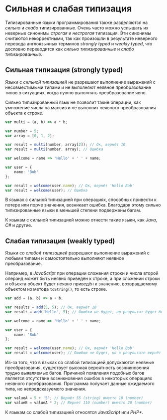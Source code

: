 # Сильная и слабая типизация

Типизированные языки программирования также разделяются на _сильно_ и _слабо_ типизированные. Очень часто можно услышать их неверные синонимы _строгая_ и _нестрогая_  типизация. Эти синонимы считаются некорректными, так как произошли в результате неверного перевода англоязычных терминов _strongly typed_ и _weakly typed_, что дословно переводится как _сильно типизированные_ и _слабо типизированные_.


## Сильная типизация (strongly typed)

Языки с _сильной типизацией_ не разрешают выполнение выражений с несовместимыми типами и не выполняют неявное преобразование типов в ситуациях, когда нужно выполнять преобразование явно.

Сильно типизированный язык не позволит такие операции, как умножение числа на массив и не выполнит неявного преобразования объекта к строке.

`````ts
var multi = (a, b) => a * b;

var number = 5;
var array = [0, 1, 2];

var result = multi(number, array[2]); // Ок, вернёт 10
var result = multi(number, array); // Ошибка

var welcome = name => 'Hello' + ' ' + name;

var user = { 
    name: 'Bob' 
};

var result = welcome(user.name); // Ок, вернёт 'Hello Bob'
var result = welcome(user); // Ошибка
`````

В языках с сильной типизацией при операциях, способных привести к потере или порче значения, возникает ошибка. Благодаря этому сильно типизированные языки в меньшей степени подвержены багам.

К языкам с сильной типизацией можно отнести такие языки, как _Java_, _C#_ и другие.


## Слабая типизация (weakly typed)

Языки со _слабой типизацией_ разрешают выполнение выражений с любыми типами и самостоятельно выполняют неявное преобразование.

Например, в _JavaScript_ при операции сложения строки и числа второй операнд может быть неявно приведён к строке, а при сложении строки и объекта объект будет неявно приведён к значению, возвращаемому объектом из метода `toString()`, то есть строке.

`````ts
var add = (a, b) => a + b;

var results = add(5, 5); // Ок, вернёт 10
var result = add('Hello', 5); // Ошибки не будет, но результат будет Hello5

var welcome = name => 'Hello' + ' ' + name;

var user = { 
    name: 'Bob'
};

var result = welcome(user.name); // Ок, вернёт 'Hello Bob'
var result = welcome(user); // Ошибки не будет, но в результате вернёт 'Hello [object Object]'
`````

Из-за того, что в языках со слабой типизацией допускаются неявные преобразования, существует высокая вероятность возникновения трудно выявляемых багов. Причиной появления подобных багов является отсутствие возникновения ошибок в некоторых операциях неявного преобразования. Программа получает данные ожидаемого типа, но непредсказуемого значения.

`````ts
var valueA = 5 + '5'; // Вернёт 55 (string) вместо 10 (number)
var valueB = valueA * 2; // Вернет 110 (number) вместо 20 (number)
`````

К языкам со слабой типизацией относятся _JavaScript_ или _PHP*_.

